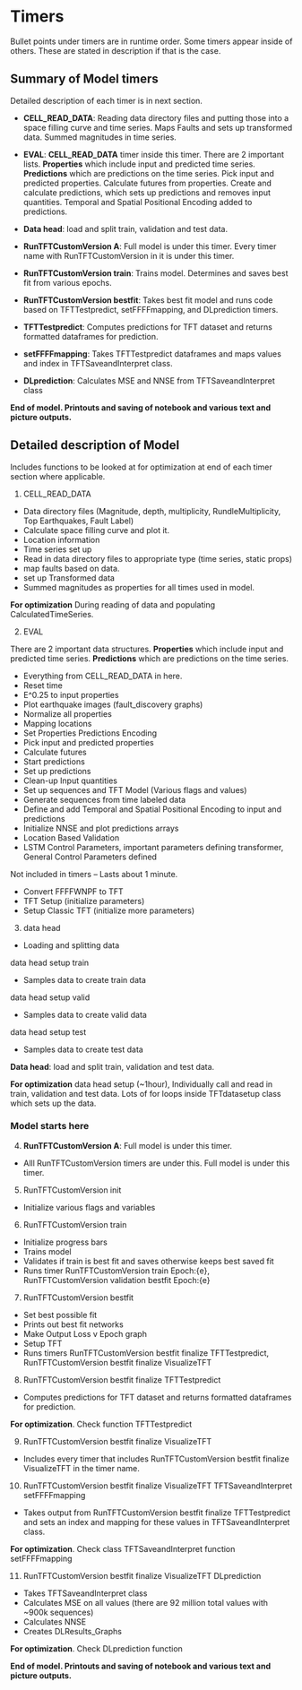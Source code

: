 # Timers

Bullet points under timers are in runtime order. Some timers appear inside of others. These are stated in description if that is the case.

## **Summary of Model timers**

Detailed description of each timer is in next section.

* **CELL_READ_DATA**: Reading data directory files and putting those into a space filling curve and time series. Maps Faults and sets up transformed data. Summed magnitudes in time series.

* **EVAL**: **CELL_READ_DATA** timer inside this timer. There are 2 important lists. **Properties** which include input and predicted time series. **Predictions** which are predictions on the time series. 
Pick input and predicted properties. Calculate futures from properties. Create and calculate predictions, which sets up predictions and removes input quantities. Temporal and Spatial Positional Encoding added to predictions.

* **Data head**: load and split train, validation and test data.

* **RunTFTCustomVersion A**: Full model is under this timer. Every timer name with RunTFTCustomVersion in it is under this timer.

* **RunTFTCustomVersion train**: Trains model. Determines and saves best fit from various epochs.

* **RunTFTCustomVersion bestfit**: Takes best fit model and runs code based on TFTTestpredict, setFFFFmapping, and DLprediction timers.

* **TFTTestpredict**: Computes predictions for TFT dataset and returns formatted dataframes for prediction.

* **setFFFFmapping**: Takes TFTTestpredict dataframes and maps values and index in TFTSaveandInterpret class.

* **DLprediction**: Calculates MSE and NNSE from TFTSaveandInterpret class

**End of model. Printouts and saving of notebook and various text and picture outputs.**

## Detailed description of Model 

Includes functions to be looked at for optimization at end of each timer section where applicable.

1. CELL_READ_DATA
- Data directory files (Magnitude, depth, multiplicity, RundleMultiplicity, Top Earthquakes, Fault Label)
- Calculate space filling curve and plot it.
- Location information
- Time series set up
- Read in data directory files to appropriate type (time series, static props)
- map faults based on data.
- set up Transformed data
- Summed magnitudes as properties for all times used in model.

**For optimization** During reading of data and populating CalculatedTimeSeries.

2. EVAL

There are 2 important data structures. **Properties** which include input and predicted time series. **Predictions** which are predictions on the time series. 

- Everything from CELL_READ_DATA in here.
- Reset time
- E^0.25 to input properties
- Plot earthquake images (fault_discovery graphs)
- Normalize all properties
- Mapping locations
- Set Properties Predictions Encoding
- Pick input and predicted properties
- Calculate futures
- Start predictions
- Set up predictions
- Clean-up Input quantities
- Set up sequences and TFT Model (Various flags and values)
- Generate sequences from time labeled data
- Define and add Temporal and Spatial Positional Encoding to input and predictions
- Initialize NNSE and plot predictions arrays
- Location Based Validation
- LSTM Control Parameters, important parameters defining transformer, General Control Parameters defined

Not included in timers – Lasts about 1 minute.
- Convert FFFFWNPF to TFT
- TFT Setup (initialize parameters)
- Setup Classic TFT (initialize more parameters)

3. data head
- Loading and splitting data

data head setup train
- Samples data to create train data

data head setup valid
- Samples data to create valid data

data head setup test
- Samples data to create test data

**Data head**: load and split train, validation and test data.

**For optimization** data head setup (~1hour), Individually call and read in train, validation and test data. Lots of for loops inside TFTdatasetup class which sets up the data.

### **Model starts here**

4. **RunTFTCustomVersion A**: Full model is under this timer.
- Alll RunTFTCustomVersion timers are under this. Full model is under this timer.

5. RunTFTCustomVersion init
- Initialize various flags and variables

6. RunTFTCustomVersion train
- Initialize progress bars
- Trains model
- Validates if train is best fit and saves otherwise keeps best saved fit
- Runs timer RunTFTCustomVersion train Epoch:{e}, RunTFTCustomVersion validation bestfit Epoch:{e}

7. RunTFTCustomVersion bestfit
- Set best possible fit
- Prints out best fit networks
- Make Output Loss v Epoch graph
- Setup TFT
- Runs timers RunTFTCustomVersion bestfit finalize TFTTestpredict, RunTFTCustomVersion bestfit finalize VisualizeTFT

8. RunTFTCustomVersion bestfit finalize TFTTestpredict
- Computes predictions for TFT dataset and returns formatted dataframes for prediction.

**For optimization**. Check function TFTTestpredict

9. RunTFTCustomVersion bestfit finalize VisualizeTFT
- Includes every timer that includes RunTFTCustomVersion bestfit finalize VisualizeTFT in the timer name.

10. RunTFTCustomVersion bestfit finalize VisualizeTFT TFTSaveandInterpret setFFFFmapping
- Takes output from RunTFTCustomVersion bestfit finalize TFTTestpredict and sets an index and mapping for these values in TFTSaveandInterpret class.

**For optimization**. Check class TFTSaveandInterpret function setFFFFmapping

11. RunTFTCustomVersion bestfit finalize VisualizeTFT DLprediction
- Takes TFTSaveandInterpret class
- Calculates MSE on all values (there are 92 million total values with ~900k sequences)
- Calculates NNSE
- Creates DLResults_Graphs

**For optimization**. Check DLprediction function

**End of model. Printouts and saving of notebook and various text and picture outputs.**
